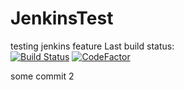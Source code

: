 # JenkinsTest
testing jenkins feature
Last build status:  
[![Build Status](http://ec2-54-183-226-188.us-west-1.compute.amazonaws.com:8080/buildStatus/icon?job=Titan)](http://ec2-54-183-226-188.us-west-1.compute.amazonaws.com:8080/job/Titan/)
[![CodeFactor](https://www.codefactor.io/repository/github/toep/jenkinstest/badge)](https://www.codefactor.io/repository/github/toep/jenkinstest)

some commit 2
